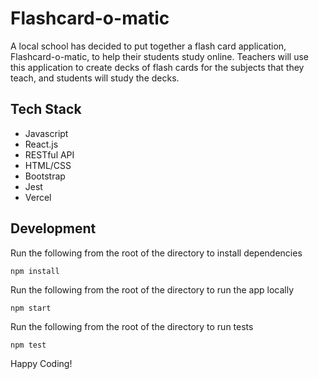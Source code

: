# Flashcard-o-matic
A local school has decided to put together a flash card application, Flashcard-o-matic, to help their students study online. Teachers will use this application to create decks of flash cards for the subjects that they teach, and students will study the decks.

## Tech Stack

- Javascript
- React.js
- RESTful API
- HTML/CSS
- Bootstrap
- Jest
- Vercel

## Development

Run the following from the root of the directory to install dependencies
```
npm install
```

Run the following from the root of the directory to run the app locally
```
npm start
```

Run the following from the root of the directory to run tests
```
npm test
```

Happy Coding!
